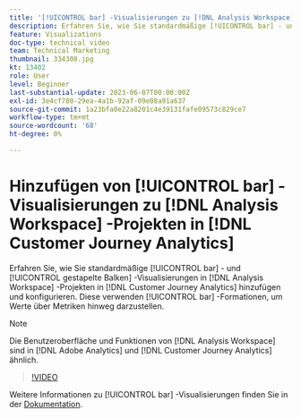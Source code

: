 ```yaml
---
title: '[!UICONTROL bar] -Visualisierungen zu [!DNL Analysis Workspace] Projekten hinzufügen'
description: Erfahren Sie, wie Sie standardmäßige [!UICONTROL bar] - und [!UICONTROL gestapelte Balken] -Visualisierungen zu [!DNL Analysis Workspace] Projekten in [!DNL Customer Journey Analytics] hinzufügen und konfigurieren.
feature: Visualizations
doc-type: technical video
team: Technical Marketing
thumbnail: 334308.jpg
kt: 13402
role: User
level: Beginner
last-substantial-update: 2023-06-07T00:00:00Z
exl-id: 3e4cf780-29ea-4a1b-92af-09e08a91a637
source-git-commit: 1a23bfa0e22a8201c4e39131fafe09573c829ce7
workflow-type: tm+mt
source-wordcount: '68'
ht-degree: 0%

---
```


# Hinzufügen von [!UICONTROL bar] -Visualisierungen zu [!DNL Analysis Workspace] -Projekten in [!DNL Customer Journey Analytics]

Erfahren Sie, wie Sie standardmäßige [!UICONTROL bar] - und [!UICONTROL gestapelte Balken] -Visualisierungen in [!DNL Analysis Workspace] -Projekten in [!DNL Customer Journey Analytics] hinzufügen und konfigurieren. Diese verwenden [!UICONTROL bar] -Formationen, um Werte über Metriken hinweg darzustellen.

>[!NOTE]
>
>Die Benutzeroberfläche und Funktionen von [!DNL Analysis Workspace] sind in [!DNL Adobe Analytics] und [!DNL Customer Journey Analytics] ähnlich.

>[!VIDEO](https://video.tv.adobe.com/v/334308/?quality=12&learn=on)

Weitere Informationen zu [!UICONTROL bar] -Visualisierungen finden Sie in der [Dokumentation](https://experienceleague.adobe.com/docs/analytics-platform/using/cja-workspace/visualizations/bar.html).
